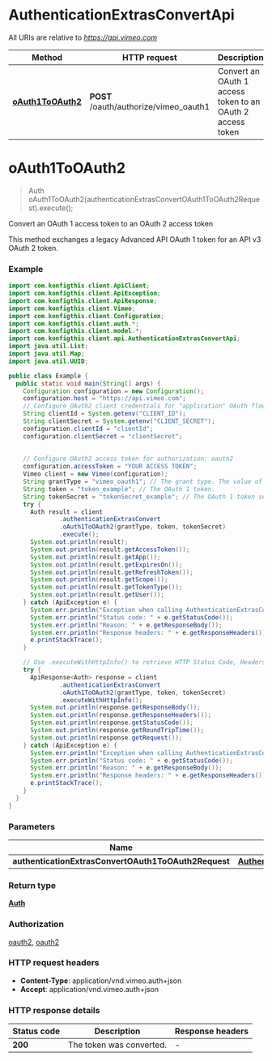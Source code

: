 # AuthenticationExtrasConvertApi

All URIs are relative to *https://api.vimeo.com*

| Method | HTTP request | Description |
|------------- | ------------- | -------------|
| [**oAuth1ToOAuth2**](AuthenticationExtrasConvertApi.md#oAuth1ToOAuth2) | **POST** /oauth/authorize/vimeo_oauth1 | Convert an OAuth 1 access token to an OAuth 2 access token |


<a name="oAuth1ToOAuth2"></a>
# **oAuth1ToOAuth2**
> Auth oAuth1ToOAuth2(authenticationExtrasConvertOAuth1ToOAuth2Request).execute();

Convert an OAuth 1 access token to an OAuth 2 access token

This method exchanges a legacy Advanced API OAuth 1 token for an API v3 OAuth 2 token.

### Example
```java
import com.konfigthis.client.ApiClient;
import com.konfigthis.client.ApiException;
import com.konfigthis.client.ApiResponse;
import com.konfigthis.client.Vimeo;
import com.konfigthis.client.Configuration;
import com.konfigthis.client.auth.*;
import com.konfigthis.client.model.*;
import com.konfigthis.client.api.AuthenticationExtrasConvertApi;
import java.util.List;
import java.util.Map;
import java.util.UUID;

public class Example {
  public static void main(String[] args) {
    Configuration configuration = new Configuration();
    configuration.host = "https://api.vimeo.com";
    // Configure OAuth2 client credentials for "application" OAuth flow
    String clientId = System.getenv("CLIENT_ID");
    String clientSecret = System.getenv("CLIENT_SECRET");
    configuration.clientId = "clientId";
    configuration.clientSecret = "clientSecret";
    
    
    // Configure OAuth2 access token for authorization: oauth2
    configuration.accessToken = "YOUR ACCESS TOKEN";
    Vimeo client = new Vimeo(configuration);
    String grantType = "vimeo_oauth1"; // The grant type. The value of this field must be `vimeo_oauth1`.
    String token = "token_example"; // The OAuth 1 token.
    String tokenSecret = "tokenSecret_example"; // The OAuth 1 token secret.
    try {
      Auth result = client
              .authenticationExtrasConvert
              .oAuth1ToOAuth2(grantType, token, tokenSecret)
              .execute();
      System.out.println(result);
      System.out.println(result.getAccessToken());
      System.out.println(result.getApp());
      System.out.println(result.getExpiresOn());
      System.out.println(result.getRefreshToken());
      System.out.println(result.getScope());
      System.out.println(result.getTokenType());
      System.out.println(result.getUser());
    } catch (ApiException e) {
      System.err.println("Exception when calling AuthenticationExtrasConvertApi#oAuth1ToOAuth2");
      System.err.println("Status code: " + e.getStatusCode());
      System.err.println("Reason: " + e.getResponseBody());
      System.err.println("Response headers: " + e.getResponseHeaders());
      e.printStackTrace();
    }

    // Use .executeWithHttpInfo() to retrieve HTTP Status Code, Headers and Request
    try {
      ApiResponse<Auth> response = client
              .authenticationExtrasConvert
              .oAuth1ToOAuth2(grantType, token, tokenSecret)
              .executeWithHttpInfo();
      System.out.println(response.getResponseBody());
      System.out.println(response.getResponseHeaders());
      System.out.println(response.getStatusCode());
      System.out.println(response.getRoundTripTime());
      System.out.println(response.getRequest());
    } catch (ApiException e) {
      System.err.println("Exception when calling AuthenticationExtrasConvertApi#oAuth1ToOAuth2");
      System.err.println("Status code: " + e.getStatusCode());
      System.err.println("Reason: " + e.getResponseBody());
      System.err.println("Response headers: " + e.getResponseHeaders());
      e.printStackTrace();
    }
  }
}

```

### Parameters

| Name | Type | Description  | Notes |
|------------- | ------------- | ------------- | -------------|
| **authenticationExtrasConvertOAuth1ToOAuth2Request** | [**AuthenticationExtrasConvertOAuth1ToOAuth2Request**](AuthenticationExtrasConvertOAuth1ToOAuth2Request.md)|  | |

### Return type

[**Auth**](Auth.md)

### Authorization

[oauth2](../README.md#oauth2), [oauth2](../README.md#oauth2)

### HTTP request headers

 - **Content-Type**: application/vnd.vimeo.auth+json
 - **Accept**: application/vnd.vimeo.auth+json

### HTTP response details
| Status code | Description | Response headers |
|-------------|-------------|------------------|
| **200** | The token was converted. |  -  |

